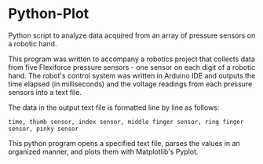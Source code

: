 # Python-Plot
Python script to analyze data acquired from an array of pressure sensors on a robotic hand.

This program was written to accompany a robotics project that collects data from five Flexiforce pressure sensors - one sensor on each digit of a robotic hand.
The robot's control system was written in Arduino IDE and outputs the time elapsed (in milliseconds) and the voltage readings from each pressure sensors into a text file.

The data in the output text file is formatted line by line as follows: <br />  
```
time, thumb sensor, index sensor, middle finger sensor, ring finger sensor, pinky sensor
```
This python program opens a specified text file, parses the values in an organized manner, and plots them with Matplotlib's Pyplot.

